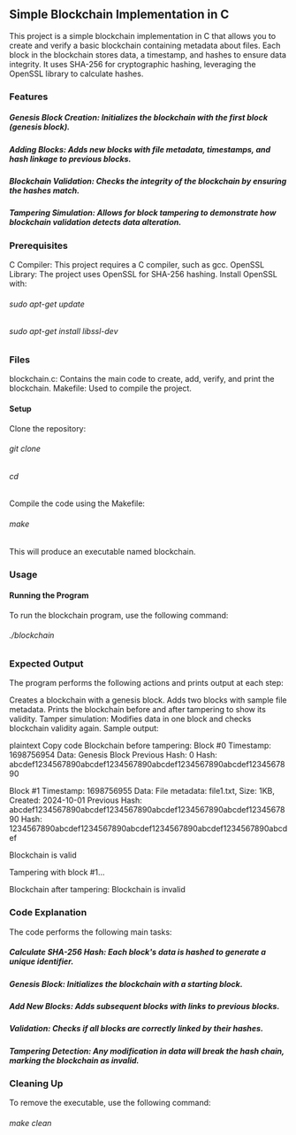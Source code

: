 ## Simple Blockchain Implementation in C

This project is a simple blockchain implementation in C that allows you to create and verify a basic blockchain containing metadata about files. Each block in the blockchain stores data, a timestamp, and hashes to ensure data integrity. It uses SHA-256 for cryptographic hashing, leveraging the OpenSSL library to calculate hashes.

### Features

##### Genesis Block Creation: Initializes the blockchain with the first block (genesis block).

##### Adding Blocks: Adds new blocks with file metadata, timestamps, and hash linkage to previous blocks.

##### Blockchain Validation: Checks the integrity of the blockchain by ensuring the hashes match.

##### Tampering Simulation: Allows for block tampering to demonstrate how blockchain validation detects data alteration.


### Prerequisites
C Compiler: This project requires a C compiler, such as gcc.
OpenSSL Library: The project uses OpenSSL for SHA-256 hashing. Install OpenSSL with:

###### sudo apt-get update
###### sudo apt-get install libssl-dev


### Files
blockchain.c: Contains the main code to create, add, verify, and print the blockchain.
Makefile: Used to compile the project.


#### Setup
Clone the repository:


###### git clone <repository-url>
###### cd <repository-directory>

Compile the code using the Makefile:


###### make

This will produce an executable named blockchain.

### Usage

#### Running the Program
To run the blockchain program, use the following command:



###### ./blockchain


### Expected Output

The program performs the following actions and prints output at each step:

Creates a blockchain with a genesis block.
Adds two blocks with sample file metadata.
Prints the blockchain before and after tampering to show its validity.
Tamper simulation: Modifies data in one block and checks blockchain validity again.
Sample output:

plaintext
Copy code
Blockchain before tampering:
Block #0
Timestamp: 1698756954
Data: Genesis Block
Previous Hash: 0
Hash: abcdef1234567890abcdef1234567890abcdef1234567890abcdef1234567890

Block #1
Timestamp: 1698756955
Data: File metadata: file1.txt, Size: 1KB, Created: 2024-10-01
Previous Hash: abcdef1234567890abcdef1234567890abcdef1234567890abcdef1234567890
Hash: 1234567890abcdef1234567890abcdef1234567890abcdef1234567890abcdef

Blockchain is valid

Tampering with block #1...

Blockchain after tampering:
Blockchain is invalid


### Code Explanation
The code performs the following main tasks:

##### Calculate SHA-256 Hash: Each block's data is hashed to generate a unique identifier.

##### Genesis Block: Initializes the blockchain with a starting block.

##### Add New Blocks: Adds subsequent blocks with links to previous blocks.

##### Validation: Checks if all blocks are correctly linked by their hashes.

##### Tampering Detection: Any modification in data will break the hash chain, marking the blockchain as invalid.


### Cleaning Up
To remove the executable, use the following command:



###### make clean